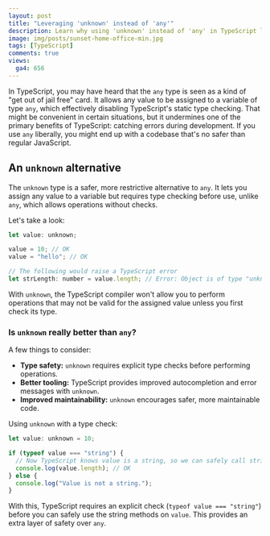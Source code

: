 ```yaml
---
layout: post
title: "Leveraging 'unknown' instead of 'any'"
description: Learn why using 'unknown' instead of 'any' in TypeScript leads to safer, more maintainable code. Discover best practices, benefits, and examples for improved type safety and error handling in TypeScript.
image: img/posts/sunset-home-office-min.jpg
tags: [TypeScript]
comments: true
views:
  ga4: 656
---
```


In TypeScript, you may have heard that the `any` type is seen as a kind of "get out of jail free" card. It allows any value to be assigned to a variable of type `any`, which effectively disabling TypeScript's static type checking. That might be convenient in certain situations, but it undermines one of the primary benefits of TypeScript: catching errors during development. If you use `any` liberally, you might end up with a codebase that's no safer than regular JavaScript.

## An `unknown` alternative

The `unknown` type is a safer, more restrictive alternative to `any`. It lets you assign any value to a variable but requires type checking before use, unlike `any`, which allows operations without checks.

Let's take a look:

```js
let value: unknown;

value = 10; // OK
value = "hello"; // OK

// The following would raise a TypeScript error
let strLength: number = value.length; // Error: Object is of type "unknown"
```

With `unknown`, the TypeScript compiler won't allow you to perform operations that may not be valid for the assigned value unless you first check its type.

### Is `unknown` really better than `any`?

A few things to consider:

-	**Type safety:** `unknown` requires explicit type checks before performing operations.
-	**Better tooling:** TypeScript provides improved autocompletion and error messages with `unknown`.
-	**Improved maintainability:** `unknown` encourages safer, more maintainable code.

Using `unknown` with a type check:

```js
let value: unknown = 10;

if (typeof value === "string") {
  // Now TypeScript knows value is a string, so we can safely call string methods
  console.log(value.length); // OK
} else {
  console.log("Value is not a string.");
}
```

With this, TypeScript requires an explicit check (`typeof value === "string"`) before you can safely use the string methods on `value`. This provides an extra layer of safety over `any`.
